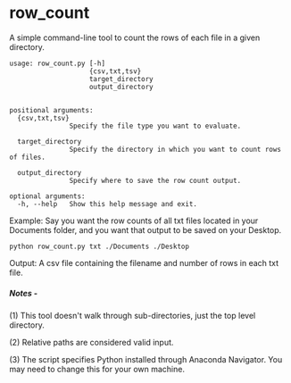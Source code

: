 # row_count
A simple command-line tool to count the rows of each file in a given directory. 


```
usage: row_count.py [-h]
                    {csv,txt,tsv}
                    target_directory
                    output_directory


positional arguments:
  {csv,txt,tsv}
               Specify the file type you want to evaluate.
               
  target_directory
               Specify the directory in which you want to count rows of files.
               
  output_directory
               Specify where to save the row count output.

optional arguments:
  -h, --help   Show this help message and exit.
```



Example: Say you want the row counts of all txt files located in your Documents folder, and you want that output to be saved on your Desktop.

```
python row_count.py txt ./Documents ./Desktop 
```

Output: A csv file containing the filename and number of rows in each txt file.





##### Notes - 
(1) This tool doesn't walk through sub-directories, just the top level directory.

(2) Relative paths are considered valid input.

(3) The script specifies Python installed through Anaconda Navigator. You may need to change this for your own machine.
